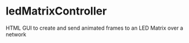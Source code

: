ledMatrixController
===================

HTML GUI to create and send animated frames to an LED Matrix over a network